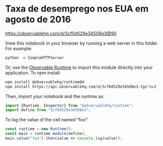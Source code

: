 # Taxa de desemprego nos EUA em agosto de 2016

https://observablehq.com/d/3cf0d529e34508e3@90

View this notebook in your browser by running a web server in this folder. For
example:

~~~sh
python -m SimpleHTTPServer
~~~

Or, use the [Observable Runtime](https://github.com/observablehq/runtime) to
import this module directly into your application. To npm install:

~~~sh
npm install @observablehq/runtime@4
npm install https://api.observablehq.com/d/3cf0d529e34508e3.tgz?v=3
~~~

Then, import your notebook and the runtime as:

~~~js
import {Runtime, Inspector} from "@observablehq/runtime";
import define from "3cf0d529e34508e3";
~~~

To log the value of the cell named “foo”:

~~~js
const runtime = new Runtime();
const main = runtime.module(define);
main.value("foo").then(value => console.log(value));
~~~

